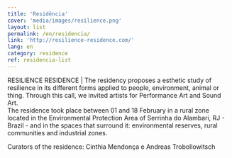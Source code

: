```yaml
---
title: 'Residência'
cover: 'media/images/resilience.png'
layout: list
permalink: /en/residencia/
link: 'http://resilience-residence.com/'
lang: en
category: residence
ref: residencia-list
---
```

RESILIENCE RESIDENCE | The residency proposes a esthetic study of resilience in its different forms applied to people, environment, animal or thing. Through this call, we invited artists for Performance Art and Sound Art.  
The residence took place between 01 and 18 February in a rural zone located in the Environmental Protection Area of Serrinha do Alambari, RJ - Brazil - and in the spaces that surround it: environmental reserves, rural communities and industrial zones.

Curators of the residence: Cinthia Mendonça e Andreas Trobollowitsch
